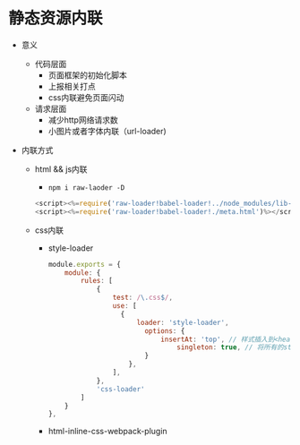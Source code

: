 # 静态资源内联

- 意义

  - 代码层面
    - 页面框架的初始化脚本
    - 上报相关打点
    - css内联避免页面闪动
  - 请求层面
    - 减少http网络请求数
    - 小图片或者字体内联（url-loader)

- 内联方式

  - html && js内联

    - `npm i raw-laoder -D`

    ```js
    <script><%=require('raw-loader!babel-loader!../node_modules/lib-flexible')%></script>
    <script><%=require('raw-loader!babel-loader!./meta.html')%></script>
    ```

  - css内联

    - style-loader

      ```js
      module.exports = {
          module: {
              rules: [
                  {
                      test: /\.css$/,
                      use: [
                  		{
          					loader: 'style-loader',
                              options: {
                                  insertAt: 'top', // 样式插入到<head>
                                      singleton: true, // 将所有的style标签合并成一个
                              }
                          },
                      ],
                  },
                  'css-loader'
              ]
          }
      },
      ```

      

    - html-inline-css-webpack-plugin